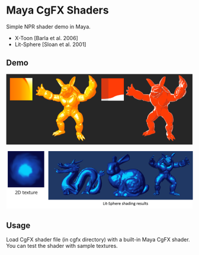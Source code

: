 
Maya CgFX Shaders
====

Simple NPR shader demo in Maya.
* X-Toon [Barla et al. 2006]
* Lit-Sphere [Sloan et al. 2001]

## Demo
![X-Toon](XToon/results/XToon.png)

![Lit-Sphere](LitSphere/results/LitSphere.png)

## Usage

Load CgFX shader file (in cgfx directory) with a built-in Maya CgFX shader.
You can test the shader with sample textures.

